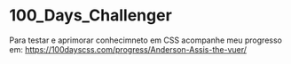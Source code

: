 # 100_Days_Challenger
 Para testar e aprimorar conhecimneto em CSS
acompanhe meu progresso em: https://100dayscss.com/progress/Anderson-Assis-the-vuer/
